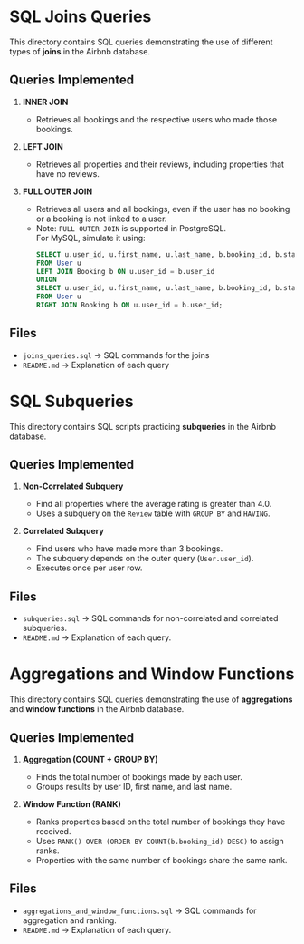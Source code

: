 # SQL Joins Queries

This directory contains SQL queries demonstrating the use of different types of **joins** in the Airbnb database.

## Queries Implemented

1. **INNER JOIN**
   - Retrieves all bookings and the respective users who made those bookings.

2. **LEFT JOIN**
   - Retrieves all properties and their reviews, including properties that have no reviews.

3. **FULL OUTER JOIN**
   - Retrieves all users and all bookings, even if the user has no booking or a booking is not linked to a user.
   - Note: `FULL OUTER JOIN` is supported in PostgreSQL.  
     For MySQL, simulate it using:
     ```sql
     SELECT u.user_id, u.first_name, u.last_name, b.booking_id, b.start_date, b.end_date
     FROM User u
     LEFT JOIN Booking b ON u.user_id = b.user_id
     UNION
     SELECT u.user_id, u.first_name, u.last_name, b.booking_id, b.start_date, b.end_date
     FROM User u
     RIGHT JOIN Booking b ON u.user_id = b.user_id;
     ```

## Files
- `joins_queries.sql` → SQL commands for the joins
- `README.md` → Explanation of each query

# SQL Subqueries

This directory contains SQL scripts practicing **subqueries** in the Airbnb database.

## Queries Implemented

1. **Non-Correlated Subquery**
   - Find all properties where the average rating is greater than 4.0.
   - Uses a subquery on the `Review` table with `GROUP BY` and `HAVING`.

2. **Correlated Subquery**
   - Find users who have made more than 3 bookings.
   - The subquery depends on the outer query (`User.user_id`).
   - Executes once per user row.

## Files
- `subqueries.sql` → SQL commands for non-correlated and correlated subqueries.
- `README.md` → Explanation of each query.


# Aggregations and Window Functions

This directory contains SQL queries demonstrating the use of **aggregations** and **window functions** in the Airbnb database.

## Queries Implemented

1. **Aggregation (COUNT + GROUP BY)**
   - Finds the total number of bookings made by each user.
   - Groups results by user ID, first name, and last name.

2. **Window Function (RANK)**
   - Ranks properties based on the total number of bookings they have received.
   - Uses `RANK() OVER (ORDER BY COUNT(b.booking_id) DESC)` to assign ranks.
   - Properties with the same number of bookings share the same rank.

## Files
- `aggregations_and_window_functions.sql` → SQL commands for aggregation and ranking.
- `README.md` → Explanation of each query.